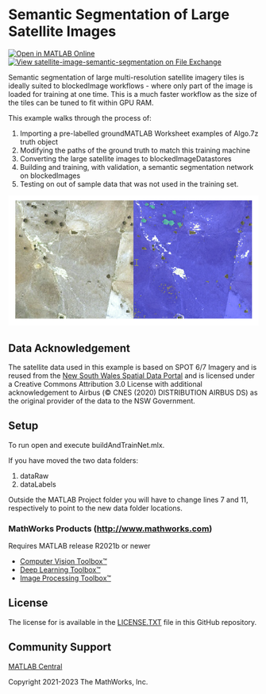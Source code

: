 # Semantic Segmentation of Large Satellite Images 
[![Open in MATLAB Online](https://www.mathworks.com/images/responsive/global/open-in-matlab-online.svg)](https://matlab.mathworks.com/open/github/v1?repo=matlab-deep-learning/satellite-image-semantic-segmentation&project=SemanticSegmentationSatellite.prj)
[![View satellite-image-semantic-segmentation on File Exchange](https://www.mathworks.com/matlabcentral/images/matlab-file-exchange.svg)](https://au.mathworks.com/matlabcentral/fileexchange/110745-satellite-image-semantic-segmentation)

Semantic segmentation of large multi-resolution satellite imagery tiles is ideally
suited to blockedImage workflows - where only part of the image is loaded for
training at one time.  This is a much faster workflow as the size of the tiles
can be tuned to fit within GPU RAM.

This example walks through the process of:
1. Importing a pre-labelled groundMATLAB Worksheet examples of Algo.7z truth object
2. Modifying the paths of the ground truth to match this training machine
3. Converting the large satellite images to blockedImageDatastores
4. Building and training, with validation, a semantic segmentation network on blockedImages
5. Testing on out of sample data that was not used in the training set.

![Semantic segementation screenshot of raw and labelled data](semanticSegmentationRawAndLabelled.png)

## Data Acknowledgement
The satellite data used in this example is based on SPOT 6/7 Imagery and is reused from the [New South Wales Spatial Data Portal](https://portal.spatial.nsw.gov.au/portal/home/item.html?id=95c0763e95df425abc75ad52e2b35c94) and is licensed under a Creative Commons Attribution 3.0 License with additional acknowledgement to Airbus (&copy; CNES (2020) DISTRIBUTION AIRBUS DS) as the original provider of the data to the NSW Government.

## Setup 
To run open and execute buildAndTrainNet.mlx.

If you have moved the two data folders:

1. dataRaw
2. dataLabels

Outside the MATLAB Project folder you will have to change lines 7 and 11,
respectively to point to the new data folder locations.

### MathWorks Products (http://www.mathworks.com)

Requires MATLAB release R2021b or newer
- [Computer Vision Toolbox&trade;](https://au.mathworks.com/products/computer-vision.html)
- [Deep Learning Toolbox&trade;](https://au.mathworks.com/products/deep-learning.html)
- [Image Processing Toolbox&trade;](https://au.mathworks.com/products/image.html)

## License
The license for <insert repo name> is available in the [LICENSE.TXT](LICENSE.TXT) file in this GitHub repository.

## Community Support
[MATLAB Central](https://www.mathworks.com/matlabcentral)

Copyright 2021-2023 The MathWorks, Inc.
